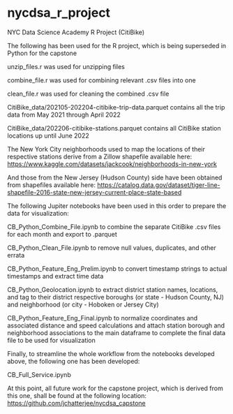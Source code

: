 # nycdsa_r_project
 NYC Data Science Academy R Project (CitiBike)

The following has been used for the R project, which is being superseded in Python for the capstone

unzip_files.r was used for unzipping files

combine_file.r was used for combining relevant .csv files into one

clean_file.r was used for cleaning the combined .csv file

CitiBike_data/202105-202204-citibike-trip-data.parquet contains all the trip data
from May 2021 through April 2022

CitiBike_data/202206-citibike-stations.parquet contains all CitiBike station locations
up until June 2022

The New York City neighborhoods used to map the locations of their respective stations derive
from a Zillow shapefile available here:
https://www.kaggle.com/datasets/jackcook/neighborhoods-in-new-york

And those from the New Jersey (Hudson County) side have been obtained from shapefiles
available here:
https://catalog.data.gov/dataset/tiger-line-shapefile-2016-state-new-jersey-current-place-state-based

The following Jupiter notebooks have been used in this order to prepare the data for visualization:

CB_Python_Combine_File.ipynb to combine the separate CitiBike .csv files for each month and export to .parquet

CB_Python_Clean_File.ipynb to remove null values, duplicates, and other errata

CB_Python_Feature_Eng_Prelim.ipynb to convert timestamp strings to actual timestamps and extract time data

CB_Python_Geolocation.ipynb to extract district station names, locations, and tag to their district respective boroughs (or state - Hudson County, NJ) and neighborhood (or city - Hoboken or Jersey City)

CB_Python_Feature_Eng_Final.ipynb to normalize coordinates and associated distance and speed calculations and attach station borough and neighborhood associations to the main dataframe to complete the final data file to be used for visualization

Finally, to streamline the whole workflow from the notebooks developed above, the following one has been developed:

CB_Full_Service.ipynb

At this point, all future work for the capstone project, which is derived from this one, shall be found at the following location:
https://github.com/jchatterjee/nycdsa_capstone